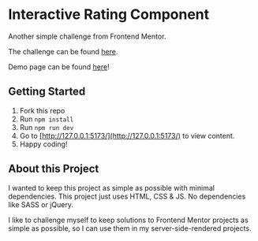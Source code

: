 # Interactive Rating Component

Another simple challenge from Frontend Mentor.

The challenge can be found [here](https://www.frontendmentor.io/challenges/interactive-rating-component-koxpeBUmI).

Demo page can be found [here](https://davinaleong.github.io/fem-interactive-rating-component/)!

## Getting Started

1. Fork this repo
2. Run `npm install`
3. Run `npm run dev`
4. Go to [http://127.0.0.1:5173/](http://127.0.0.1:5173/) to view content.
5. Happy coding!

## About this Project

I wanted to keep this project as simple as possible with minimal dependencies. This project just uses HTML, CSS & JS. No dependencies like SASS or jQuery.

I like to challenge myself to keep solutions to Frontend Mentor projects as simple as possible, so I can use them in my server-side-rendered projects.

